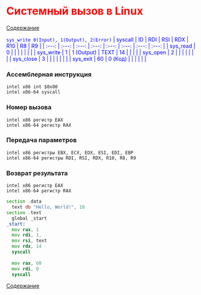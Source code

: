 <style
  type="text/css">
h1 {color:red;}

p {color:blue;}
</style>
# Системный вызов в Linux
[Содержание](../README.md)

` sys_write 0(Input), 1(Output), 2(Error) `
| syscall | ID | RDI | RSI | RDX | R10 | R8 | R9 |
| :---: | :---: | :---: | :---: | :---: | :---: | :---: | :---: |
| sys_read  | 0  |   |  |  |  |  |  |
| sys_write | 1  | 1 (Output)  | TEXT  | 14 |  |  |  |
| sys_open  | 2  |   |  |  |  |  |  |
| sys_close | 3  |   |  |  |  |  |  |
| sys_exit  | 60 | 0 (Код)  |  |  |  |  |  |
### Aссемблерная инструкция
```
intel x86 int $0x80
intel x86-64 syscall
```
### Номер вызова
```
intel x86 регистр EAX
intel x86-64 регистр RAX
```
### Передача параметров
```
intel x86 регистры EBX, ECX, EDX, ESI, EDI, EBP
intel x86-64 регистры RDI, RSI, RDX, R10, R8, R9
```
### Возврат результата
```
intel x86 регистр EAX
intel x86-64 регистр RAX
```
```asm
section .data
  text db "Hello, World!", 10
section .text
  global _start
_start:
  mov rax, 1
  mov rdi, 1,
  mov rsi, text
  mov rdx, 14
  syscall
  
  mov rax, 60
  mov rdi, 0
  syscall
```
[Содержание](../README.md)
